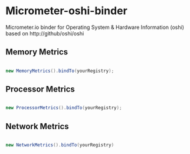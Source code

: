 # Micrometer-oshi-binder

Micrometer.io binder for Operating System & Hardware Information (oshi)
based on http://github/oshi/oshi

## Memory Metrics

```java

new MemoryMetrics().bindTo(yourRegistry);

```



## Processor Metrics

```java

new ProcessorMetrics().bindTo(yourRegistry);

```

## Network Metrics

```java

new NetworkMetrics().bindTo(yourRegistry)

```


